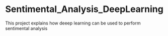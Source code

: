 # Sentimental_Analysis_DeepLearning
This project explains how deeep learning can be used to perform sentimental analysis
